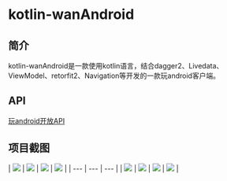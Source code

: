 # kotlin-wanAndroid

## 简介
kotlin-wanAndroid是一款使用kotlin语言，结合dagger2、Livedata、ViewModel、retorfit2、Navigation等开发的一款玩android客户端。

## API
[玩android开放API](http://blog.csdn.net/guodongxiaren)

## 项目截图
| ![](screenshot/01.jpg) | ![](screenshot/启动页.jpg) | ![](screenshot/首页.jpg) | ![](screenshot/项目.jpg) |
| --- | --- | --- |
| ![](screenshot/体系.jpg) | ![](screenshot/公众号.jpg) | ![](screenshot/07.jpg) | ![](screenshot/导航.jpg) |

